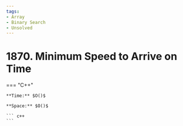 ```yaml
---
tags:
- Array
- Binary Search
- Unsolved
---
```



# 1870. Minimum Speed to Arrive on Time

=== "C++"

    **Time:** $O()$

    **Space:** $O()$

    ``` c++
    ```